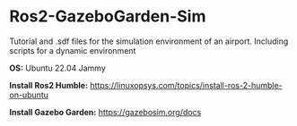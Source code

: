 # Ros2-GazeboGarden-Sim
Tutorial and .sdf files for the simulation environment of an airport. Including scripts for a dynamic environment

**OS:**
Ubuntu 22.04 Jammy

**Install Ros2 Humble:**
https://linuxopsys.com/topics/install-ros-2-humble-on-ubuntu

**Install Gazebo Garden:**
https://gazebosim.org/docs






